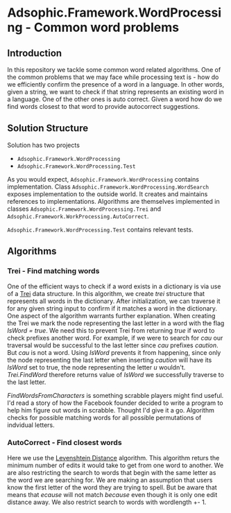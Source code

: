 # Adsophic.Framework.WordProcessing - Common word problems
## Introduction
In this repository we tackle some common word related algorithms. One of the common problems that we may face while processing text is - how do we efficiently confirm the presence of a word in a language. In other words, given a string, we want to check if that string represents an existing word in a language. One of the other ones is auto correct. Given a word how do we find words closest to that word to provide autocorrect suggestions. 

## Solution Structure
Solution has two projects
- `Adsophic.Framework.WordProcessing`
- `Adsophic.Framework.WordProcessing.Test`

As you would expect, `Adsophic.Framework.WordProcessing` contains implementation. Class `Adsophic.Framework.WordProcessing.WordSearch` exposes implementation to the outside world. It creates and maintains references to implementations. Algorithms are themselves implemented in classes `Adsophic.Framework.WordProcessing.Trei` and `Adsophic.Framework.WorkProcessing.AutoCorrect`.

`Adsophic.Framework.WordProcessing.Test` contains relevant tests. 

## Algorithms
### Trei - Find matching words
One of the efficient ways to check if a word exists in a dictionary is via use of a [Trei](https://www.hackerearth.com/practice/data-structures/advanced-data-structures/trie-keyword-tree/tutorial/) data structure. In this algorithm, we create *trei* structure that represents all words in the dictionary. After initialization, we can traverse it for any given string input to confirm if it matches a word in the dictionary. One aspect of the algorithm warrants further explanation. When creating the Trei we mark the node representing the last letter in a word with the flag *IsWord = true*. We need this to prevent Trei from returning *true* if word to check prefixes another word. For example, if we were to search for *cau* our traversal would be successful to the last letter since *cau* prefixes *caution*. But *cau* is not a word. Using *IsWord* prevents it from happening, since only the node representing the last letter when inserting *caution* will have its *IsWord* set to true, the node representing the letter *u* wouldn't. *Trei.FindWord* therefore returns value of *IsWord* we successfully traverse to the last letter. 

*FindWordsFromCharacters* is something scrabble players might find useful. I'd read a story of how the Facebook founder decided to write a program to help him figure out words in scrabble. Thought I'd give it a go. Algorithm checks for possible matching words for all possible permutations of indvidual letters. 

### AutoCorrect - Find closest words
Here we use the [Levenshtein Distance](https://en.wikipedia.org/wiki/Levenshtein_distance) algorithm. This algorithm returs the minimum number of edits it would take to get from one word to another. We are also restricting the search to words that begin with the same letter as the word we are searching for. We are making an assumption that users know the first letter of the word they are trying to spell. But be aware that means that *ecause* will not match *because* even though it is only one edit distance away. We also restrict search to words with wordlength +- 1.  


